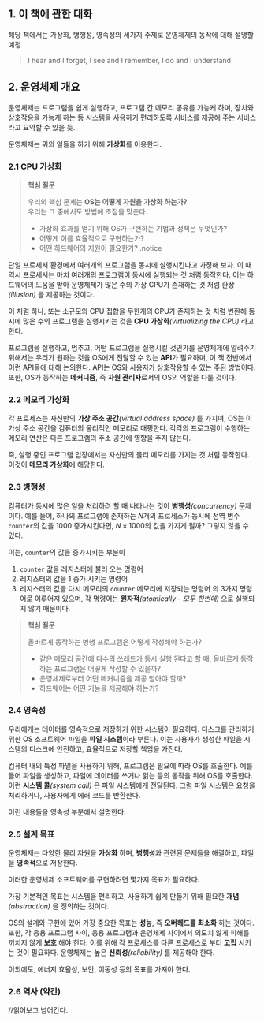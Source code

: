 ## 1. 이 책에 관한 대화

해당 책에서는 가상화, 병행성, 영속성의 세가지 주제로 운영체제의 동작에 대해 설명할 예정

> I hear and I forget, I see and I remember, I do and I understand

## 2. 운영체제 개요

운영체제는 프로그램을 쉽게 실행하고, 프로그램 간 메모리 공유를 가능케 하며, 장치와 상호작용을 가능케 하는 등 시스템을 사용하기 편리하도록 서비스를 제공해 주는 서비스라고 요약할 수 있을 듯.

운영체제는 위의 일들을 하기 위해 **가상화**를 이용한다.

### 2.1 CPU 가상화

> **핵심 질문**
>
> 우리의 핵심 문제는 **OS는 어떻게 자원을 가상화 하는가?** <br>
>우리는 그 중에서도 방법에 초점을 맞춘다. 
>-  가상화 효과를 얻기 위해 OS가 구현하는 기법과 정책은 무엇인가?
>- 어떻게 이를 효율적으로 구현하는가?
>- 어떤 하드웨어의 지원이 필요한가?
.notice

단일 프로세서 환경에서 여러개의 프로그램을 동시에 실행시킨다고 가정해 보자. 이 때 역시 프로세서는 마치 여러개의 프로그램이 동시에 실행되는 것 처럼 동작한다. 이는 하드웨어의 도움을 받아 운영체제가 많은 수의 가상 CPU가 존재하는 것 처럼 환상 *(illusion)* 을 제공하는 것이다. 

이 처럼 하나, 또는 소규모의 CPU 집합을 무한개의 CPU가 존재하는 것 처럼 변환해 동시에 많은 수의 프로그램을 실행시키는 것을 **CPU 가상화**_(virtualizing the CPU)_ 라고 한다.

프로그램을 실행하고, 멈추고, 어떤 프로그램을 실행시킬 것인가를 운영체제에 알려주기 위해서는 우리가 원하는 것을 OS에게 전달할 수 있는 **API**가 필요하며, 이 책 전반에서 이런 API들에 대해 논의한다. API는 OS와 사용자가 상호작용할 수 있는 주된 방법이다.
또한, OS가 동작하는 **메커니즘**, 즉 **자원 관리자**로서의 OS의 역할을 다룰 것이다.

### 2.2 메모리 가상화

각 프로세스는 자신만의 **가상 주소 공간**_(virtual address space)_ 를 가지며, OS는 이 가상 주소 공간을 컴퓨터의 물리적인 메모리로 매핑한다. 각각의 프로그램이 수행하는 메모리 연산은 다른 프로그램의 주소 공간에 영향을 주지 않는다.

즉, 실행 중인 프로그램 입장에서는 자신만의 물리 메모리를 가지는 것 처럼 동작한다. 이것이 **메모리 가상화**에 해당한다.

### 2.3 병행성

컴퓨터가 동시에 많은 일을 처리하려 할 때 나타나는 것이 **병행성**_(concurrency)_ 문제이다. 예를 들어, 하나의 프로그램에 존재하는 $N$개의 프로세스가 동시에 전역 변수 `counter`의 값을 $1000$ 증가시킨다면, $N \times 1000$의 값을 가지게 될까? 그렇지 않을 수 있다. 

이는, `counter`의 값을 증가시키는 부분이
1. `counter` 값을 레지스터에 불러 오는 명령어
2. 레지스터의 값을 1 증가 시키는 명령어
3. 레지스터의 값을 다시 메모리의 `counter` 메모리에 저장되는 명령어
의 3가지 명령어로 이루어져 있으며, 각 명령어는 **원자적**_(atomically - 모두 한번에)_ 으로 실행되지 않기 때문이다.

>**핵심 질문**
>
>올바르게 동작하는 병행 프로그램은 어떻게 작성해야 하는가?
>- 같은 메모리 공간에 다수의 쓰레드가 동시 실행 된다고 할 때, 올바르게 동작하는 프로그램은 어떻게 작성할 수 있을까?
>- 운영체제로부터 어떤 메커니즘을 제공 받아야 할까?
>- 하드웨어는 어떤 기능을 제공해야 하는가?

### 2.4 영속성

우리에게는 데이터를 영속적으로 저장하기 위한 시스템이 필요하다. 
디스크를 관리하기 위한 OS 소프트웨어 파일을 **파일 시스템**이라 부른다. 이는 사용자가 생성한 파일을 시스템의 디스크에 안전하고, 효율적으로 저장할 책임을 가진다.

컴퓨터 내의 특정 파일을 사용하기 위해, 프로그램은 필요에 따라 OS를 호출한다. 예를 들어 파일을 생성하고, 파일에 데이터를 쓰거나 읽는 등의 동작을 위해 OS를 호출한다. 이런 **시스템 콜**_(system call)_ 은 파일 시스템에게 전달된다. 그럼 파일 시스템은 요청을 처리하거나, 사용자에게 에러 코드를 반환한다.

이런 내용들을 영속성 부분에서 설명한다.

### 2.5 설계 목표

운영체제는 다양한 물리 자원을 **가상화** 하며, **병행성**과 관련된 문제들을 해결하고, 파일을 **영속적**으로 저장한다. 

이러한 운영체제 소프트웨어를 구현하려면 몇가지 목표가 필요하다. 

가장 기본적인 목표는 시스템을 편리하고, 사용하기 쉽게 만들기 위해 필요한 **개념**_(abstraction)_ 을 정의하는 것이다. 

OS의 설계와 구현에 있어 가장 중요한 목표는 **성능**, 즉 **오버헤드를 최소화** 하는 것이다. 
또한, 각 응용 프로그램 사이, 응용 프로그램과 운영체제 사이에서 의도치 않게 피해를 끼치지 않게 **보호** 해야 한다. 이를 위해 각 프로세스를 다른 프로세스로 부터 **고립** 시키는 것이 필요하다.
운영체제는 높은 **신뢰성**_(reliability)_ 를 제공해야 한다.

이외에도, 에너지 효율성, 보안, 이동성 등의 목표를 가져야 한다.

### 2.6 역사 (약간)

//읽어보고 넘어간다.
